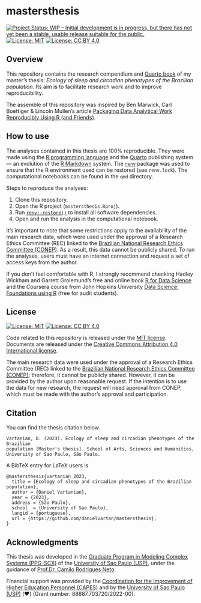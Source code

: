 
<!-- README.md is generated from README.Rmd. Please edit that file -->

# mastersthesis

<!-- badges: start -->

[![Project Status: WIP – Initial development is in progress, but there
has not yet been a stable, usable release suitable for the
public.](https://www.repostatus.org/badges/latest/wip.svg)](https://www.repostatus.org/#wip)
[![License:
MIT](https://img.shields.io/badge/license-MIT-green)](https://choosealicense.com/licenses/mit/)
[![License: CC BY
4.0](https://img.shields.io/badge/License-CC_BY_4.0-lightgrey.svg)](https://creativecommons.org/licenses/by/4.0/)
<!-- badges: end -->

## Overview

This repository contains the research compendium and [Quarto
book](https://quarto.org/docs/books/) of my master’s thesis: *Ecology of
sleep and circadian phenotypes of the Brazilian population*. Its aim is
to facilitate research work and to improve reproducibility.

The assemble of this repository was inspired by Ben Marwick, Carl
Boettiger & Lincoln Mullen’s article [Packaging Data Analytical Work
Reproducibly Using R (and
Friends)](https://doi.org/10.1080/00031305.2017.1375986).

## How to use

The analyses contained in this thesis are 100% reproducible. They were
made using the [R programming language](https://www.r-project.org/) and
the [Quarto](https://quarto.org/) publishing system — an evolution of
the [R Markdown](https://rmarkdown.rstudio.com/) system. The
[`renv`](https://rstudio.github.io/renv) package was used to ensure that
the R environment used can be restored (see `renv.lock`). The
computational notebooks can be found in the `qmd` directory.

Steps to reproduce the analyses:

1.  Clone this repository.
2.  Open the R project (`mastersthesis.Rproj`).
3.  Run
    [`renv::restore()`](https://rstudio.github.io/renv/reference/restore.html)
    to install all software dependencies.
4.  Open and run the analysis in the computational notebook.

It’s important to note that some restrictions apply to the availability
of the main research data, which were used under the approval of a
Research Ethics Committee (REC) linked to the [Brazilian National
Research Ethics Committee
(CONEP)](https://conselho.saude.gov.br/Web_comissoes/conep/index.html).
As a result, this data cannot be publicly shared. To run the analyses,
users must have an internet connection and request a set of access keys
from the author.

If you don’t feel comfortable with R, I strongly recommend checking
Hadley Wickham and Garrett Grolemund’s free and online book [R for Data
Science](https://r4ds.had.co.nz/) and the Coursera course from John
Hopkins University [Data Science: Foundations using
R](https://www.coursera.org/specializations/data-science-foundations-r)
(free for audit students).

## License

[![License:
MIT](https://img.shields.io/badge/license-MIT-green)](https://opensource.org/license/mit/)
[![License: CC BY
4.0](https://img.shields.io/badge/License-CC_BY_4.0-lightgrey.svg)](https://creativecommons.org/licenses/by/4.0/)

Code related to this repository is released under the [MIT
license](https://opensource.org/license/mit/). Documents are released
under the [Creative Commons Attribution 4.0 International
license](https://creativecommons.org/licenses/by/4.0/).

The main research data were used under the approval of a Research Ethics
Committee (REC) linked to the [Brazilian National Research Ethics
Committee
(CONEP)](https://conselho.saude.gov.br/Web_comissoes/conep/index.html);
therefore, it cannot be publicly shared. However, it can be provided by
the author upon reasonable request. If the intention is to use the data
for new research, the request will need approval from CONEP, which must
be made with the author’s approval and participation.

## Citation

You can find the thesis citation below.

    Vartanian, D. (2023). Ecology of sleep and circadian phenotypes of the Brazilian
    population [Master's thesis]. School of Arts, Sciences and Humanities, 
    University of Sao Paulo, São Paulo.

A BibTeX entry for LaTeX users is

    @mastersthesis{vartanian_2023,
      title = {Ecology of sleep and circadian phenotypes of the Brazilian population},
      author = {Daniel Vartanian},
      year = {2023},
      address = {São Paulo},
      school  = {University of Sao Paulo},
      langid = {portuguese},
      url = {https://github.com/danielvartan/mastersthesis},
    }

## Acknowledgments

This thesis was developed in the [Graduate Program in Modeling Complex
Systems
(PPG-SCX)](https://www.prpg.usp.br/pt-br/faca-pos-na-usp/programas-de-pos-graduacao/621-modelagem-de-sistemas-complexos)
of the [University of Sao Paulo (USP)](https://www5.usp.br/), under the
guidance of [Prof.Dr. Camilo Rodrigues
Neto](https://orcid.org/0000-0001-6783-6695).

Financial support was provided by the [Coordination for the Improvement
of Higher Education Personnel (CAPES)](https://www.gov.br/capes/) and by
the [University of Sao Paulo (USP)](http://usp.br/) (❤️) (Grant number:
88887.703720/2022-00).
